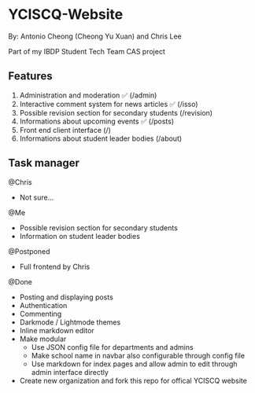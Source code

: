 # YCISCQ-Website
By: Antonio Cheong (Cheong Yu Xuan) and Chris Lee

Part of my IBDP Student Tech Team CAS project

## Features
1. Administration and moderation ✅ (/admin)
2. Interactive comment system for news articles ✅ (/isso)
3. Possible revision section for secondary students (/revision)
4. Informations about upcoming events ✅ (/posts)
5. Front end client interface (/)
6. Informations about student leader bodies (/about)

## Task manager
@Chris
- Not sure...

@Me
- Possible revision section for secondary students
- Information on student leader bodies

@Postponed
- Full frontend by Chris


@Done
- Posting and displaying posts
- Authentication
- Commenting
- Darkmode / Lightmode themes
- Inline markdown editor
- Make modular
  - Use JSON config file for departments and admins
  - Make school name in navbar also configurable through config file
  - Use markdown for index pages and allow admin to edit through admin interface directly
- Create new organization and fork this repo for offical YCISCQ website

